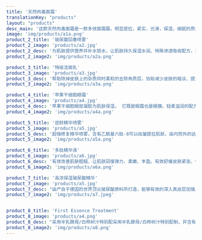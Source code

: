 ```yaml
---
title: '天然肉毒面霜'
translationKey: "products"
layout: "products"
desc_main: '这款天然肉毒面霜是一款多效面霜霜，明显提拉，紧实，光滑，保湿，细腻的质地，均匀的色调并增强光泽度和弹性感。 这款抗衰老面霜提供7个关键针对衰老迹象，包括细纹和皱纹，弹性丧失以及不均匀的色调和质地。'
image: 'img/products/a1a.png'
product_2_title: '玻尿酸回春喷雾'
product_2_image: 'products/a2.jpg'
product_2_desc: '为肌肤提供营养并补水锁水，让肌肤持久保湿水润、特殊渗透吸收配方，深层导入让皮肤能够好吸收、肌肤保持细腻滑嫩。并且告别脱妆尴尬。'
product_2_image2: 'img/products/a2a.png'

product_3_title: '特级洁面乳'
product_3_image: 'products/a3.jpg'
product_3_desc: '帮助除掉皮肤上的杂质同时柔和的去除角质层，协助减少皮肤的暗淡、提升皮肤的外观，让你的肌肤看起来更加的光滑。'
product_3_image2: 'img/products/a3a.png'

product_4_title: '苹果干细胞眼霜'
product_4_image: 'products/a4.jpg'
product_4_desc: '苹果干细胞眼部凝胶为肌肤保湿。 它既是眼霜也是眼膜。轻柔滋润的配方，轻盈的护理可以轻而易举地融化在皮肤上，以减轻疲劳迹象，细纹，并修复细腻的眼周，使眼周更有活力，紧致。 同时使眼睛舒缓并消除黑眼圈。'
product_4_image2: 'img/products/a4a.png'

product_5_title: '逆龄精华喷雾'
product_5_image: 'products/a5.jpg'
product_5_desc: '超强修复精华喷雾，含有乙酰基六肽-8可以祛皱提拉肌肤，由内而外的达到年轻肌肤。也因为干细胞苹果技术，可以直到底层修复沉睡的细胞的同时还可以供应水分给肌肤透明层，让肌肤喝饱水。独家专利技术还可以让肌肤变得更加有弹性紧致、有效抗皱纹 、保持肌肤自然光泽。轮廓肌肤塌下来一定要用它，它可以填满细胞，让脸蛋捧起来。'
product_5_image2: 'img/products/a5a.png'

product_6_title: '多肽精华液'
product_6_image: 'products/a6.jpg'
product_6_desc: '有效改善肌肤粗糙、让肌肤回復弹力、柔嫩、丰盈。有效舒缓皮肤紧张、修护并滋润破损细胞并且保湿。特殊配方不黏腻、不油腻、温和好吸收。'
product_6_image2: 'img/products/a6a.png'

product_7_title: '高浓保湿玻尿酸精华'
product_7_image: 'products/a5.jpg'
product_7_desc: "由产自于德国的世界顶尖玻尿酸原料所打造，能够有效的深入真皮层加强血液循环，改善新陈代谢，提升皮肤对营养的吸收并且增加皮肤弹性。同时，还能够促进表皮细胞的增殖与分化，达到预防以及修护皮肤损伤，延缓皮肤老化。还可以再皮肤表层形成一层透气膜，有效的锁住水分，补水效果是普通玻尿酸的十倍，只要简单的涂抹就能够拥有透亮的水嫩肌肤。"
product_7_image2: 'img/products/a7.jpeg'


product_8_title: 'First Essence Treatment'
product_8_image: 'products/a4.png'
product_8_desc: "采用半乳酵母/白桦树汁特别配采用半乳酵母/白桦树汁特别配制，并含有超过 10 种天然草本提取物，滋润您的皮肤并将其更新周期保持在最佳状态。促进皮肤细胞的再生，同时逆转衰老迹象并平衡皮脂分泌。"
product_8_image2: 'img/products/a8.png'
---
```


